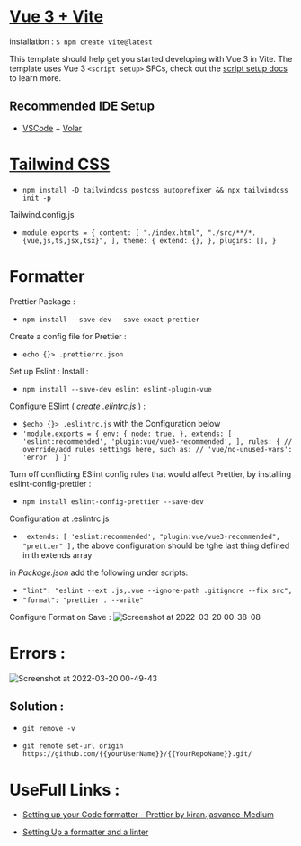 # [Vue 3 + Vite](https://vitejs.dev/guide/#trying-vite-online)

installation :
`$ npm create vite@latest`

This template should help get you started developing with Vue 3 in Vite. The template uses Vue 3 `<script setup>` SFCs, check out the [script setup docs](https://v3.vuejs.org/api/sfc-script-setup.html#sfc-script-setup) to learn more.

## Recommended IDE Setup

- [VSCode](https://code.visualstudio.com/) + [Volar](https://marketplace.visualstudio.com/items?itemName=johnsoncodehk.volar)

# [Tailwind CSS](https://tailwindcss.com/docs/guides/vite)

* `npm install -D tailwindcss postcss autoprefixer && npx tailwindcss init -p`

Tailwind.config.js

* `module.exports = { content: [ "./index.html", "./src/**/*.{vue,js,ts,jsx,tsx}", ], theme: { extend: {}, }, plugins: [], }`

# Formatter

Prettier Package : 
* `npm install --save-dev --save-exact prettier `

Create a config file for Prettier :
* `echo {}> .prettierrc.json`

Set up Eslint :
Install :
* `npm install --save-dev eslint eslint-plugin-vue `

Configure ESlint ( *create .elintrc.js* ) :
*  `$echo {}> .eslintrc.js` with the Configuration below
* `'module.exports = {
env: {
node: true,
},
extends: [
'eslint:recommended',
'plugin:vue/vue3-recommended',
],
rules: {
// override/add rules settings here, such as:
// 'vue/no-unused-vars': 'error'
}
}'`

Turn off conflicting ESlint config rules that would affect Prettier, by installing eslint-config-prettier :
* `npm install eslint-config-prettier --save-dev `

Configuration at .eslintrc.js
* ` extends: [ 'eslint:recommended', "plugin:vue/vue3-recommended", "prettier" ],`
the above configuration should be tghe last thing defined in th extends array

in *Package.json* add the following under scripts:
* `"lint": "eslint --ext .js,.vue --ignore-path .gitignore --fix src",`
* `"format": "prettier . --write"`


Configure Format on Save : 
![Screenshot at 2022-03-20 00-38-08](https://user-images.githubusercontent.com/42699812/159139212-e03f3b2a-9f0a-4ba8-9ff1-1c1fb0b05571.png)




# Errors : 
![Screenshot at 2022-03-20 00-49-43](https://user-images.githubusercontent.com/42699812/159139535-aed71b43-0a9c-49f0-bcbf-116490e0d9fd.png)

## Solution : 
* `git remove -v` 

* `git remote set-url origin https://github.com/{{yourUserName}}/{{YourRepoName}}.git/`


# UseFull Links : 
* [Setting up your Code formatter - Prettier by kiran.jasvanee-Medium](https://medium.com/@kiran.jasvanee/prettier-auto-formatting-in-visual-studio-code-beab1c026b13) 

* [Setting Up a formatter and a linter](https://vueschool.io/articles/vuejs-tutorials/eslint-and-prettier-with-vite-and-vue-js-3/)